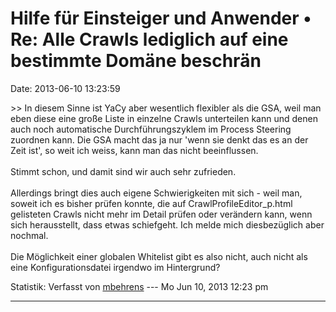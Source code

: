 Hilfe für Einsteiger und Anwender • Re: Alle Crawls lediglich auf eine bestimmte Domäne beschrän
================================================================================================

Date: 2013-06-10 13:23:59

\>\> In diesem Sinne ist YaCy aber wesentlich flexibler als die GSA,
weil man eben diese eine große Liste in einzelne Crawls unterteilen kann
und denen auch noch automatische Durchführungszyklem im Process Steering
zuordnen kann. Die GSA macht das ja nur \'wenn sie denkt das es an der
Zeit ist\', so weit ich weiss, kann man das nicht beeinflussen.\
\
Stimmt schon, und damit sind wir auch sehr zufrieden.\
\
Allerdings bringt dies auch eigene Schwierigkeiten mit sich - weil man,
soweit ich es bisher prüfen konnte, die auf CrawlProfileEditor\_p.html
gelisteten Crawls nicht mehr im Detail prüfen oder verändern kann, wenn
sich herausstellt, dass etwas schiefgeht. Ich melde mich diesbezüglich
aber nochmal.\
\
Die Möglichkeit einer globalen Whitelist gibt es also nicht, auch nicht
als eine Konfigurationsdatei irgendwo im Hintergrund?

Statistik: Verfasst von
[mbehrens](http://forum.yacy-websuche.de/memberlist.php?mode=viewprofile&u=868)
--- Mo Jun 10, 2013 12:23 pm

------------------------------------------------------------------------
